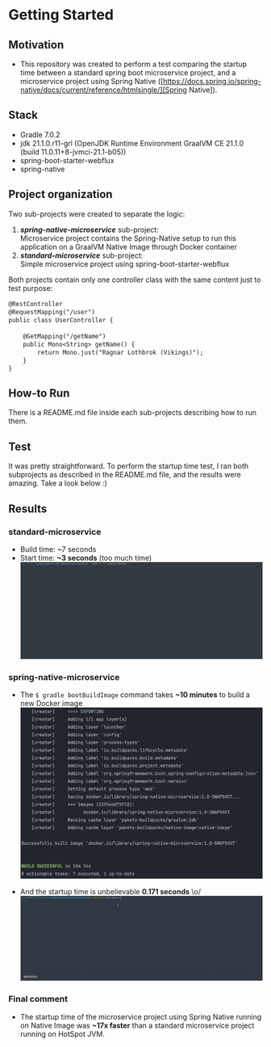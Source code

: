 # Getting Started

## Motivation

- This repository was created to perform a test comparing the startup time between a standard spring boot microservice project, and a microservice project using Spring Native ([https://docs.spring.io/spring-native/docs/current/reference/htmlsingle/][Spring Native]).

## Stack

- Gradle 7.0.2
- jdk 21.1.0.r11-grl (OpenJDK Runtime Environment GraalVM CE 21.1.0 (build 11.0.11+8-jvmci-21.1-b05))
- spring-boot-starter-webflux
- spring-native

## Project organization

Two sub-projects were created to separate the logic:
1. **_spring-native-microservice_** sub-project:   
   Microservice project contains the Spring-Native setup to run this application on a GraalVM Native Image through Docker container
2. **_standard-microservice_** sub-project:   
   Simple microservice project using spring-boot-starter-webflux

Both projects contain only one controller class with the same content just to test purpose:

````
@RestController
@RequestMapping("/user")
public class UserController {

    @GetMapping("/getName")
    public Mono<String> getName() {
        return Mono.just("Ragnar Lothbrok (Vikings)");
    }
}
````

## How-to Run

There is a README.md file inside each sub-projects describing how to run them.

[Spring Native]: https://docs.spring.io/spring-native/docs/current/reference/htmlsingle/

## Test

It was pretty straightforward. To perform the startup time test, I ran both subprojects as described in the README.md file, and the results were amazing. Take a look below :)

## Results

### standard-microservice

- Build time: ~7 seconds
- Start time: **~3 seconds** (too much time)    
  <img width="800" src="https://github.com/thiaguimcavalcanti/spring-native-lab/blob/main/screenshots/standard-microservice - startup time.gif"/>

### spring-native-microservice

- The ````$ gradle bootBuildImage```` command takes **~10 minutes** to build a new Docker image   
  <img width="800" src="https://github.com/thiaguimcavalcanti/spring-native-lab/blob/main/screenshots/spring-native-microservice - buildDockerImage time.png"/>
  

- And the startup time is unbelievable **0.171 seconds** \o/   
  <img width="800" src="https://github.com/thiaguimcavalcanti/spring-native-lab/blob/main/screenshots/spring-native-microservice - startup time.gif"/>
  
### Final comment
- The startup time of the microservice project using Spring Native running on Native Image was **~17x faster** than a standard microservice project running on HotSpot JVM.